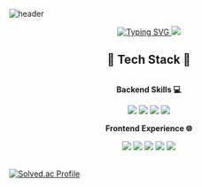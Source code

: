 ![header](https://capsule-render.vercel.app/api?type=waving&color=6994CDEE&text=&animation=twinkling&height=80)

<div align="center">
    <a href="https://git.io/typing-svg">
        <img src="https://readme-typing-svg.demolab.com?font=Alkatra&weight=500&size=45&duration=3500&pause=3&color=6994CDEE&center=true&vCenter=true&multiline=true&repeat=true&width=1000&height=100&lines=Welcome+to+9Bin's+GitHub!👋" alt="Typing SVG">
    </a>
    <a href="https://hits.seeyoufarm.com"><img src="https://hits.seeyoufarm.com/api/count/incr/badge.svg?url=https%3A%2F%2Fgithub.com%2FLee9Bin&count_bg=%2379C83D&title_bg=%23555555&icon=&icon_color=%23E7E7E7&title=hits&edge_flat=false"/></a>
 <br>
    
## 🔨 Tech Stack 🔨
<div style="display:flex; flex-direction:column; align-items:center;">
    <div >
    <p><strong>Backend Skills 💻</strong></p>
        <img src="https://img.shields.io/badge/Java-007396?style=flat-badge&logo=Java&logoColor=white"> 
        <img src="https://img.shields.io/badge/Spring-6DB33F?style=flat-badge&logo=spring&logoColor=white">
        <img src="https://img.shields.io/badge/Spring Boot-6DB33F?style=flat-badge&logo=spring-boot&logoColor=white">
        <img src="https://img.shields.io/badge/mysql-4479A1?style=flat-badge&logo=mysql&logoColor=white">
    </div>
    <div>
    <p><strong>Frontend Experience 🌐</strong></p>
        <img src="https://img.shields.io/badge/html5-E34F26?style=flat-badge&logo=html5&logoColor=white"> 
        <img src="https://img.shields.io/badge/css-1572B6?style=flat-badge&logo=css3&logoColor=white"> 
        <img src="https://img.shields.io/badge/javascript-F7DF1E?style=flat-badge&logo=javascript&logoColor=black">
        <img src="https://img.shields.io/badge/bootstrap-7952B3?style=flat-badge&logo=bootstrap&logoColor=white">
        <img src="https://img.shields.io/badge/vue.js-4FC08D?style=flat-badge&logo=vue.js&logoColor=white"> 
    </div>
</div><br>
</div>

[![Solved.ac Profile](http://mazassumnida.wtf/api/v2/generate_badge?boj=imagen33)](https://solved.ac/imagen33/)
